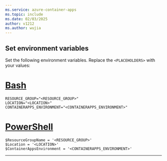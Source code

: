 ```yaml
---
ms.service: azure-container-apps
ms.topic: include
ms.date: 02/03/2025
author: v1212
ms.author: wujia
---
```


## Set environment variables

Set the following environment variables. Replace the `<PLACEHOLDERS>` with your values:

# [Bash](#tab/bash)

```azurecli
RESOURCE_GROUP="<RESOURCE_GROUP>"
LOCATION="<LOCATION>"
CONTAINERAPPS_ENVIRONMENT="<CONTAINERAPPS_ENVIRONMENT>"
```

# [PowerShell](#tab/powershell)

```azurepowershell
$ResourceGroupName = '<RESOURCE_GROUP>'
$Location = '<LOCATION>'
$ContainerAppsEnvironment = '<CONTAINERAPPS_ENVIRONMENT>'
```

---
